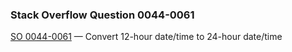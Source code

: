 ### Stack Overflow Question 0044-0061

[SO 0044-0061](http://stackoverflow.com/q/00440061) &mdash;
Convert 12-hour date/time to 24-hour date/time
